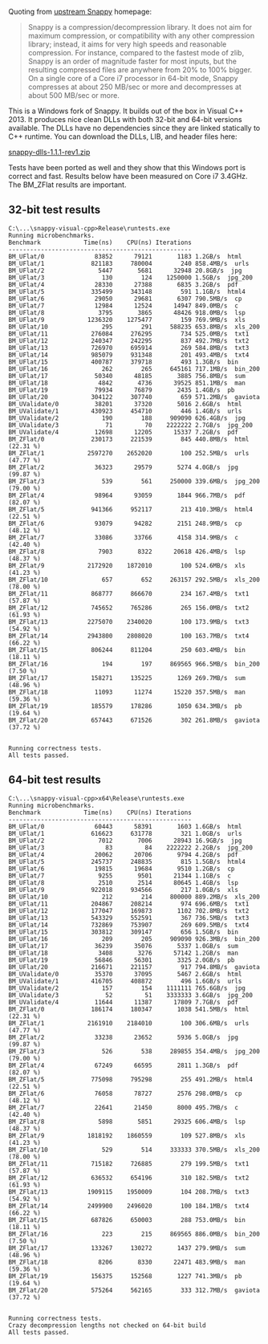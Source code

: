 Quoting from [upstream Snappy](http://code.google.com/p/snappy/) homepage:

> Snappy is a compression/decompression library. It does not aim for maximum compression, or compatibility with any other compression library;
> instead, it aims for very high speeds and reasonable compression. For instance, compared to the fastest mode of zlib,
> Snappy is an order of magnitude faster for most inputs, but the resulting compressed files are anywhere from 20% to 100% bigger.
> On a single core of a Core i7 processor in 64-bit mode, Snappy compresses at about 250 MB/sec or more and decompresses at about 500 MB/sec or more.

This is a Windows fork of Snappy. It builds out of the box in Visual C++ 2013.
It produces nice clean DLLs with both 32-bit and 64-bit versions available.
The DLLs have no dependencies since they are linked statically to C++ runtime.
You can download the DLLs, LIB, and header files here:

[snappy-dlls-1.1.1-rev1.zip](https://bitbucket.org/robertvazan/snappy-visual-cpp/downloads/snappy-dlls-1.1.1-rev1.zip)

Tests have been ported as well and they show that this Windows port is correct and fast.
Results below have been measured on Core i7 3.4GHz. The BM_ZFlat results are important.

## 32-bit test results

	C:\...\snappy-visual-cpp>Release\runtests.exe
	Running microbenchmarks.
	Benchmark            Time(ns)    CPU(ns) Iterations
	---------------------------------------------------
	BM_UFlat/0              83852      79121       1183 1.2GB/s  html
	BM_UFlat/1             821183     780004        240 858.4MB/s  urls
	BM_UFlat/2               5447       5681      32948 20.8GB/s  jpg
	BM_UFlat/3                130        124    1250000 1.5GB/s  jpg_200
	BM_UFlat/4              28330      27388       6835 3.2GB/s  pdf
	BM_UFlat/5             335499     343148        591 1.1GB/s  html4
	BM_UFlat/6              29050      29681       6307 790.5MB/s  cp
	BM_UFlat/7              12984      12524      14947 849.0MB/s  c
	BM_UFlat/8               3795       3865      48426 918.0MB/s  lsp
	BM_UFlat/9            1236320    1275477        159 769.9MB/s  xls
	BM_UFlat/10               295        291     588235 653.8MB/s  xls_200
	BM_UFlat/11            276084     276295        734 525.0MB/s  txt1
	BM_UFlat/12            240347     242295        837 492.7MB/s  txt2
	BM_UFlat/13            726970     695914        269 584.8MB/s  txt3
	BM_UFlat/14            985079     931348        201 493.4MB/s  txt4
	BM_UFlat/15            400787     379718        493 1.3GB/s  bin
	BM_UFlat/16               262        265     645161 717.1MB/s  bin_200
	BM_UFlat/17             50340      48185       3885 756.8MB/s  sum
	BM_UFlat/18              4842       4736      39525 851.1MB/s  man
	BM_UFlat/19             79934      76879       2435 1.4GB/s  pb
	BM_UFlat/20            304122     307740        659 571.2MB/s  gaviota
	BM_UValidate/0          38201      37320       5016 2.6GB/s  html
	BM_UValidate/1         430923     454710        446 1.4GB/s  urls
	BM_UValidate/2            190        188     909090 626.4GB/s  jpg
	BM_UValidate/3             71         70    2222222 2.7GB/s  jpg_200
	BM_UValidate/4          12698      12205      15337 7.2GB/s  pdf
	BM_ZFlat/0             230173     221539        845 440.8MB/s  html (22.31 %)
	BM_ZFlat/1            2597270    2652020        100 252.5MB/s  urls (47.77 %)
	BM_ZFlat/2              36323      29579       5274 4.0GB/s  jpg (99.87 %)
	BM_ZFlat/3                539        561     250000 339.6MB/s  jpg_200 (79.00 %)
	BM_ZFlat/4              98964      93059       1844 966.7MB/s  pdf (82.07 %)
	BM_ZFlat/5             941366     952117        213 410.3MB/s  html4 (22.51 %)
	BM_ZFlat/6              93079      94282       2151 248.9MB/s  cp (48.12 %)
	BM_ZFlat/7              33086      33766       4158 314.9MB/s  c (42.40 %)
	BM_ZFlat/8               7903       8322      20618 426.4MB/s  lsp (48.37 %)
	BM_ZFlat/9            2172920    1872010        100 524.6MB/s  xls (41.23 %)
	BM_ZFlat/10               657        652     263157 292.5MB/s  xls_200 (78.00 %)
	BM_ZFlat/11            868777     866670        234 167.4MB/s  txt1 (57.87 %)
	BM_ZFlat/12            745652     765286        265 156.0MB/s  txt2 (61.93 %)
	BM_ZFlat/13           2275070    2340020        100 173.9MB/s  txt3 (54.92 %)
	BM_ZFlat/14           2943800    2808020        100 163.7MB/s  txt4 (66.22 %)
	BM_ZFlat/15            806244     811204        250 603.4MB/s  bin (18.11 %)
	BM_ZFlat/16               194        197     869565 966.5MB/s  bin_200 (7.50 %)
	BM_ZFlat/17            158271     135225       1269 269.7MB/s  sum (48.96 %)
	BM_ZFlat/18             11093      11274      15220 357.5MB/s  man (59.36 %)
	BM_ZFlat/19            185579     178286       1050 634.3MB/s  pb (19.64 %)
	BM_ZFlat/20            657443     671526        302 261.8MB/s  gaviota (37.72 %)
	
	
	Running correctness tests.
	All tests passed.

## 64-bit test results

	C:\...\snappy-visual-cpp>x64\Release\runtests.exe
	Running microbenchmarks.
	Benchmark            Time(ns)    CPU(ns) Iterations
	---------------------------------------------------
	BM_UFlat/0              60443      58391       1603 1.6GB/s  html
	BM_UFlat/1             616623     631778        321 1.0GB/s  urls
	BM_UFlat/2               7012       7006      28943 16.9GB/s  jpg
	BM_UFlat/3                 83         84    2222222 2.2GB/s  jpg_200
	BM_UFlat/4              20062      20706       9794 4.2GB/s  pdf
	BM_UFlat/5             245737     248835        815 1.5GB/s  html4
	BM_UFlat/6              19815      19684       9510 1.2GB/s  cp
	BM_UFlat/7               9255       9501      21344 1.1GB/s  c
	BM_UFlat/8               2510       2514      80645 1.4GB/s  lsp
	BM_UFlat/9             922018     934566        217 1.0GB/s  xls
	BM_UFlat/10               212        214     800000 889.2MB/s  xls_200
	BM_UFlat/11            204867     208214        974 696.6MB/s  txt1
	BM_UFlat/12            177047     169873       1102 702.8MB/s  txt2
	BM_UFlat/13            543329     552591        367 736.5MB/s  txt3
	BM_UFlat/14            732869     753907        269 609.5MB/s  txt4
	BM_UFlat/15            303812     309147        656 1.5GB/s  bin
	BM_UFlat/16               209        205     909090 926.3MB/s  bin_200
	BM_UFlat/17             36239      35076       5337 1.0GB/s  sum
	BM_UFlat/18              3408       3276      57142 1.2GB/s  man
	BM_UFlat/19             56846      56301       3325 2.0GB/s  pb
	BM_UFlat/20            216671     221157        917 794.8MB/s  gaviota
	BM_UValidate/0          35370      37095       5467 2.6GB/s  html
	BM_UValidate/1         416705     408872        496 1.6GB/s  urls
	BM_UValidate/2            157        154    1111111 765.6GB/s  jpg
	BM_UValidate/3             52         51    3333333 3.6GB/s  jpg_200
	BM_UValidate/4          11644      11387      17809 7.7GB/s  pdf
	BM_ZFlat/0             186174     180347       1038 541.5MB/s  html (22.31 %)
	BM_ZFlat/1            2161910    2184010        100 306.6MB/s  urls (47.77 %)
	BM_ZFlat/2              33238      23652       5936 5.0GB/s  jpg (99.87 %)
	BM_ZFlat/3                526        538     289855 354.4MB/s  jpg_200 (79.00 %)
	BM_ZFlat/4              67249      66595       2811 1.3GB/s  pdf (82.07 %)
	BM_ZFlat/5             775098     795298        255 491.2MB/s  html4 (22.51 %)
	BM_ZFlat/6              76058      78727       2576 298.0MB/s  cp (48.12 %)
	BM_ZFlat/7              22641      21450       8000 495.7MB/s  c (42.40 %)
	BM_ZFlat/8               5898       5851      29325 606.4MB/s  lsp (48.37 %)
	BM_ZFlat/9            1818192    1860559        109 527.8MB/s  xls (41.23 %)
	BM_ZFlat/10               529        514     333333 370.5MB/s  xls_200 (78.00 %)
	BM_ZFlat/11            715182     726885        279 199.5MB/s  txt1 (57.87 %)
	BM_ZFlat/12            636532     654196        310 182.5MB/s  txt2 (61.93 %)
	BM_ZFlat/13           1909115    1950009        104 208.7MB/s  txt3 (54.92 %)
	BM_ZFlat/14           2499900    2496020        100 184.1MB/s  txt4 (66.22 %)
	BM_ZFlat/15            687826     650003        288 753.0MB/s  bin (18.11 %)
	BM_ZFlat/16               223        215     869565 886.0MB/s  bin_200 (7.50 %)
	BM_ZFlat/17            133267     130272       1437 279.9MB/s  sum (48.96 %)
	BM_ZFlat/18              8206       8330      22471 483.9MB/s  man (59.36 %)
	BM_ZFlat/19            156375     152568       1227 741.3MB/s  pb (19.64 %)
	BM_ZFlat/20            575264     562165        333 312.7MB/s  gaviota (37.72 %)
	
	
	Running correctness tests.
	Crazy decompression lengths not checked on 64-bit build
	All tests passed.
